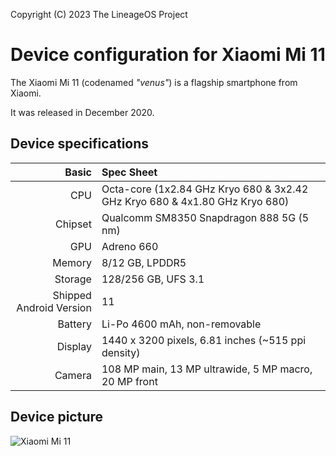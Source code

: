 Copyright (C) 2023 The LineageOS Project

Device configuration for Xiaomi Mi 11
=========================================

The Xiaomi Mi 11 (codenamed _"venus"_) is a flagship smartphone from Xiaomi.

It was released in December 2020.

## Device specifications

Basic   | Spec Sheet
-------:|:-------------------------
CPU     | Octa-core (1x2.84 GHz Kryo 680 & 3x2.42 GHz Kryo 680 & 4x1.80 GHz Kryo 680)
Chipset | Qualcomm SM8350 Snapdragon 888 5G (5 nm)
GPU     | Adreno 660
Memory  | 8/12 GB, LPDDR5
Storage | 128/256 GB, UFS 3.1
Shipped Android Version | 11
Battery | Li-Po 4600 mAh, non-removable
Display | 1440 x 3200 pixels, 6.81 inches (~515 ppi density)
Camera  | 108 MP main, 13 MP ultrawide, 5 MP macro, 20 MP front

## Device picture

![Xiaomi Mi 11](https://i01.appmifile.com/webfile/globalimg/products/pc/mi11/specs-01.png "Xiaomi Mi 11")
